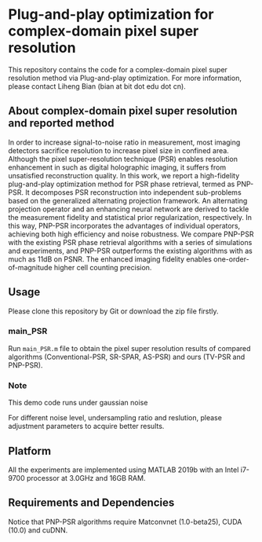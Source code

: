 # Plug-and-play optimization for complex-domain pixel super resolution

This repository contains the code for a complex-domain pixel super resolution method via Plug-and-play optimization. For more information, please contact Liheng Bian (bian at bit dot edu dot cn).

## About complex-domain pixel super resolution and reported method
In order to increase signal-to-noise ratio in measurement, most imaging detectors sacrifice resolution to increase pixel size in confined area. Although the pixel super-resolution technique (PSR) enables resolution enhancement in such as digital holographic imaging, it suffers from unsatisfied reconstruction quality. In this work, we report a high-fidelity plug-and-play optimization method for PSR phase retrieval, termed as PNP-PSR. It decomposes PSR reconstruction into independent sub-problems based on the generalized alternating projection framework. An alternating projection operator and an enhancing neural network are derived to tackle the measurement fidelity and statistical prior regularization, respectively. In this way, PNP-PSR incorporates the advantages of individual operators, achieving both high efficiency and noise robustness. We compare PNP-PSR with the existing PSR phase retrieval algorithms with a series of simulations and experiments, and PNP-PSR outperforms the existing algorithms with as much as 11dB on PSNR. The enhanced imaging fidelity enables one-order-of-magnitude higher cell counting precision.


## Usage

Please clone this repository by Git or download the zip file firstly. 

### main_PSR

Run `main_PSR.m` file to obtain the pixel super resolution results of compared algorithms (Conventional-PSR, SR-SPAR, AS-PSR) and ours (TV-PSR and PNP-PSR).
 
### Note
This demo code runs under gaussian noise

For different noise level, undersampling ratio and reslution, please adjustment parameters to acquire better results.


## Platform

All the experiments are implemented using MATLAB 2019b with an Intel i7-9700 processor at 3.0GHz and 16GB RAM. 


## Requirements and Dependencies

Notice that PNP-PSR algorithms require Matconvnet (1.0-beta25), CUDA (10.0) and cuDNN.

